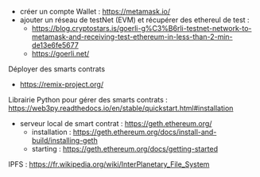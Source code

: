 - créer un compte Wallet : https://metamask.io/
- ajouter un réseau de testNet (EVM) et récupérer des ethereul de test : 
  - https://blog.cryptostars.is/goerli-g%C3%B6rli-testnet-network-to-metamask-and-receiving-test-ethereum-in-less-than-2-min-de13e6fe5677
  - https://goerli.net/

Déployer des smarts contrats
  - https://remix-project.org/

Librairie Python pour gérer des smarts contrats : https://web3py.readthedocs.io/en/stable/quickstart.html#installation

- serveur local de smart contrat : https://geth.ethereum.org/ 
   - installation : https://geth.ethereum.org/docs/install-and-build/installing-geth
   - starting : https://geth.ethereum.org/docs/getting-started

IPFS : https://fr.wikipedia.org/wiki/InterPlanetary_File_System
